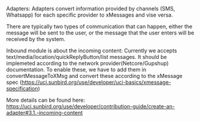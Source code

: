 Adapters: Adapters convert information provided by channels (SMS, Whatsapp) for each specific provider to xMessages and vise versa.

There are typically two types of communication that can happen, either the message will be sent to the user, or the message that the user enters will be received by the system.

Inbound module is about the incoming content:
Currently we accepts text/media/location/quickReplyButton/list messages. It should be implemeted according to the network provider(Netcore/Gupshup) documentation.
To enable these, we have to add them in convertMessageToXMsg and convert these according to the xMessage spec (https://uci.sunbird.org/use/developer/uci-basics/xmessage-specification)


More details can be found here: https://uci.sunbird.org/use/developer/contribution-guide/create-an-adapter#3.1.-incoming-content

